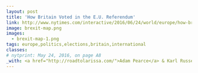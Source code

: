 ```yaml
---
layout: post
title: 'How Britain Voted in the E.U. Referendum'
link: http://www.nytimes.com/interactive/2016/06/24/world/europe/how-britain-voted-brexit-referendum.html
image: brexit-map.png
images:
  - brexit-map-1.png
tags: europe,politics,elections,britain,international
classes:
# nytprint: May 24, 2016, on page A8
_with: <a href="http://roadtolarissa.com/">Adam Pearce</a> & Karl Russel
---
```

